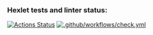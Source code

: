 ### Hexlet tests and linter status:

[![Actions Status](https://github.com/subakaev/js-oop-project-lvl1/workflows/hexlet-check/badge.svg)](https://github.com/subakaev/js-oop-project-lvl1/actions)
[![.github/workflows/check.yml](https://github.com/subakaev/js-oop-project-lvl1/actions/workflows/check.yml/badge.svg)](https://github.com/subakaev/js-oop-project-lvl1/actions/workflows/check.yml)

